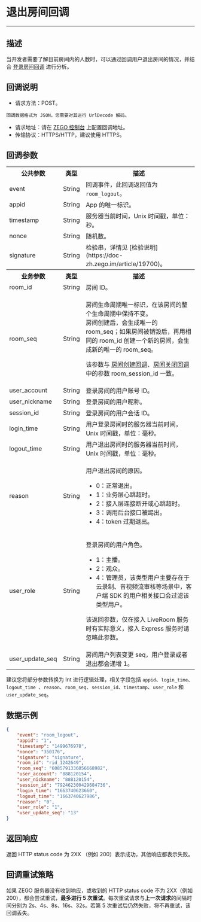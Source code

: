 # 退出房间回调

- - -

## 描述

当开发者需要了解目前房间内的人数时，可以通过回调用户退出房间的情况，并结合 [登录房间回调](https://doc-zh.zego.im/article/19670) 进行分析。

## 回调说明

- 请求方法：POST。

<Note title="说明">


    回调数据格式为 JSON，您需要对其进行 UrlDecode 解码。
    
</Note>




- 请求地址：请在 [ZEGO 控制台](https://console.zego.im/) 上配置回调地址。
- 传输协议：HTTPS/HTTP，建议使用 HTTPS。



## 回调参数

<table>
  
<tbody><tr>
<th>公共参数</th>
<th>类型</th>
<th>描述</th>
</tr>
<tr>
<td>event</td>
<td>String</td>
<td>回调事件，此回调返回值为 <code>room_logout</code>。</td>
</tr>
<tr>
<td>appid</td>
<td>String</td>
<td>App 的唯一标识。</td>
</tr>
<tr>
<td>timestamp</td>
<td>String</td>
<td>服务器当前时间，Unix 时间戳，单位：秒。</td>
</tr>
<tr>
<td>nonce</td>
<td>String</td>
<td>随机数。</td>
</tr>
<tr>
<td>signature</td>
<td>String</td>
<td>检验串，详情见 [检验说明](https://doc-zh.zego.im/article/19700)。</td>
</tr>
<tr>
<th>业务参数</th>
<th>类型</th>
<th>描述</th>
</tr>
<tr>
<td>room_id</td>
<td>String</td>
<td>房间 ID。</td>
</tr>
<tr>
<td>room_seq</td>
<td>String</td>
<td><p>房间生命周期唯一标识，在该房间的整个生命周期中保持不变。<br />房间创建后，会生成唯一的 room_seq；如果房间被销毁后，再用相同的 room_id 创建一个新的房间，会生成新的唯一的 room_seq。</p><p>该参数与 <a href="https://doc-zh.zego.im/article/19664">房间创建回调</a>、<a href="https://doc-zh.zego.im/article/19666">房间关闭回调</a> 中的参数 room_session_id 一致。</p></td>
</tr>
<tr>
<td>user_account</td>
<td>String</td>
<td>登录房间的用户账号 ID。</td>
</tr>
<tr>
<td>user_nickname</td>
<td>String</td>
<td>登录房间的用户昵称。</td>
</tr>
<tr>
<td>session_id</td>
<td>String</td>
<td>登录房间的用户会话 ID。</td>
</tr>
<tr>
<td>login_time</td>
<td>String</td>
<td>用户登录房间时的服务器当前时间，Unix 时间戳，单位：毫秒。</td>
</tr>
<tr>
<td>logout_time</td>
<td>String</td>
<td>用户退出房间时的服务器当前时间，Unix 时间戳，单位：毫秒。</td>
</tr>
<tr>
<td>reason</td>
<td>String</td>
<td><p>用户退出房间的原因。</p><ul><li>0：正常退出。</li><li>1：业务层心跳超时。</li><li>2：接入层连接断开或心跳超时。</li><li>3：调用后台接口被踢出。</li><li>4：token 过期退出。</li></ul></td>
</tr>
<tr>
<td>user_role</td>
<td>String</td>
<td><p>登录房间的用户角色。</p><ul><li>1：主播。</li><li>2：观众。</li><li>4：管理员，该类型用户主要存在于云录制、音视频流审核等场景中，客户端 SDK 的用户相关接口会过滤该类型用户。</li></ul><p>该返回参数，仅在接入 LiveRoom 服务时有实际意义，接入 Express 服务时请忽略此参数。</p></td>
</tr>
<tr>
<td>user_update_seq</td>
<td>String</td>
<td>房间用户列表变更 seq，用户登录或者退出都会递增 1。</td>
</tr>
</tbody></table>

<Note title="说明">



建议您将部分参数转换为 Int 进行逻辑处理，相关字段包括 `appid`、`login_time`、`logout_time `、`reason`、`room_seq`、`session_id`、`timestamp`、`user_role` 和 `user_update_seq`。

</Note>





## 数据示例

```json
{
    "event": "room_logout",
    "appid": "1",
    "timestamp": "1499676978",
    "nonce": "350176",
    "signature": "signature",
    "room_id": "rid_1242649",
    "room_seq": "6085791336856668982",
    "user_account": "888120154",
    "user_nickname": "888120154",
    "session_id": "792462300429684736",
    "login_time": "1663740623660",
    "logout_time": "1663740627986",
    "reason": "0",
    "user_role": "1",
    "user_update_seq": "13"
}
```

## 返回响应


返回 HTTP status code 为 2XX （例如 200）表示成功，其他响应都表示失败。


## 回调重试策略


如果 ZEGO 服务器没有收到响应，或收到的 HTTP status code 不为 2XX（例如 200），都会尝试重试，**最多进行 5 次重试**。每次重试请求与**上一次请求**的间隔时间分别为 2s、4s、8s、16s、32s。若第 5 次重试后仍然失败，将不再重试，该回调丢失。
